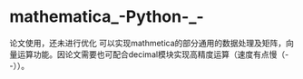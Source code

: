 # mathematica_-Python-_-
论文使用，还未进行优化
可以实现mathmetica的部分通用的数据处理及矩阵，向量运算功能。因论文需要也可配合decimal模块实现高精度运算（速度有点慢（--））。
